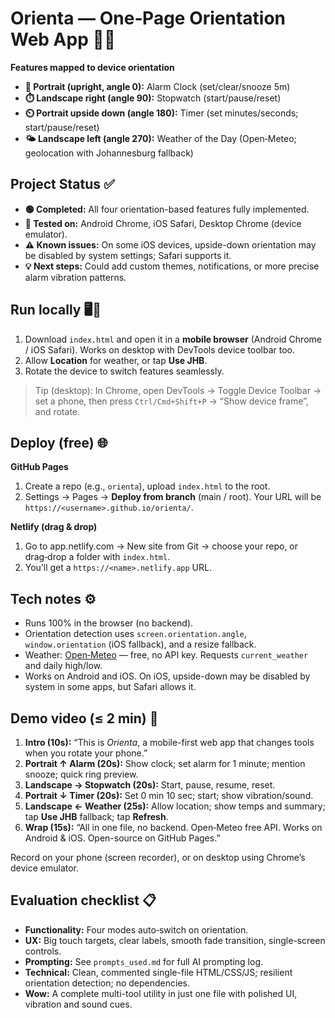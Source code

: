 # Orienta — One‑Page Orientation Web App 🚀📱

**Features mapped to device orientation**

- **📌 Portrait (upright, angle 0):** Alarm Clock (set/clear/snooze 5m)
- **⏱️ Landscape right (angle 90):** Stopwatch (start/pause/reset)
- **⏲️ Portrait upside down (angle 180):** Timer (set minutes/seconds; start/pause/reset)
- **🌤️ Landscape left (angle 270):** Weather of the Day (Open‑Meteo; geolocation with Johannesburg fallback)

## Project Status ✅
- **🟢 Completed:** All four orientation-based features fully implemented.
- **📱 Tested on:** Android Chrome, iOS Safari, Desktop Chrome (device emulator).
- **⚠️ Known issues:** On some iOS devices, upside-down orientation may be disabled by system settings; Safari supports it.
- **💡 Next steps:** Could add custom themes, notifications, or more precise alarm vibration patterns.

## Run locally 🖥️📲
1. Download `index.html` and open it in a **mobile browser** (Android Chrome / iOS Safari). Works on desktop with DevTools device toolbar too.
2. Allow **Location** for weather, or tap **Use JHB**.
3. Rotate the device to switch features seamlessly.

> Tip (desktop): In Chrome, open DevTools → Toggle Device Toolbar → set a phone, then press `Ctrl/Cmd+Shift+P` → “Show device frame”, and rotate.

## Deploy (free) 🌐
**GitHub Pages**
1. Create a repo (e.g., `orienta`), upload `index.html` to the root.
2. Settings → Pages → **Deploy from branch** (main / root). Your URL will be `https://<username>.github.io/orienta/`.

**Netlify (drag & drop)**
1. Go to app.netlify.com → New site from Git → choose your repo, or drag‑drop a folder with `index.html`.
2. You’ll get a `https://<name>.netlify.app` URL.

## Tech notes ⚙️
- Runs 100% in the browser (no backend).
- Orientation detection uses `screen.orientation.angle`, `window.orientation` (iOS fallback), and a resize fallback.
- Weather: [Open‑Meteo](https://open-meteo.com/) — free, no API key. Requests `current_weather` and daily high/low.
- Works on Android and iOS. On iOS, upside-down may be disabled by system in some apps, but Safari allows it.

## Demo video (≤ 2 min) 🎥
1. **Intro (10s):** “This is *Orienta*, a mobile-first web app that changes tools when you rotate your phone.”
2. **Portrait ↑ Alarm (20s):** Show clock; set alarm for 1 minute; mention snooze; quick ring preview.
3. **Landscape → Stopwatch (20s):** Start, pause, resume, reset.
4. **Portrait ↓ Timer (20s):** Set 0 min 10 sec; start; show vibration/sound.
5. **Landscape ← Weather (25s):** Allow location; show temps and summary; tap **Use JHB** fallback; tap **Refresh**.
6. **Wrap (15s):** “All in one file, no backend. Open‑Meteo free API. Works on Android & iOS. Open-source on GitHub Pages.”

Record on your phone (screen recorder), or on desktop using Chrome’s device emulator.

## Evaluation checklist 📋
- **Functionality:** Four modes auto‑switch on orientation.
- **UX:** Big touch targets, clear labels, smooth fade transition, single-screen controls.
- **Prompting:** See `prompts_used.md` for full AI prompting log.
- **Technical:** Clean, commented single-file HTML/CSS/JS; resilient orientation detection; no dependencies.
- **Wow:** A complete multi-tool utility in just one file with polished UI, vibration and sound cues.
